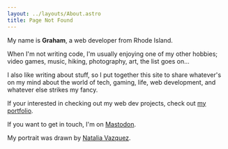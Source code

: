 ```yaml
---
layout: ../layouts/About.astro
title: Page Not Found
---
```


My name is **Graham**, a web developer from Rhode Island.

When I'm not writing code, I'm usually enjoying one of my other hobbies; video games, music, hiking, photography, art, the list goes on...

I also like writing about stuff, so I put together this site to share whatever's on my mind about the world of tech, gaming, life, web development, and whatever else strikes my fancy.

If your interested in checking out my web dev projects, check out [my portfolio](https://ghall.dev/).

If you want to get in touch, I'm on <a rel="me" href="https://home.social/@ghalldev">Mastodon</a>.

My portrait was drawn by [Natalia Vazquez](https://www.nataliavazquezgarcia.com).
